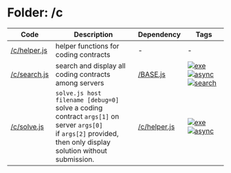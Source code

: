 # Folder: /c
Code|Description|Dependency|Tags
-|-|-|-
[/c/helper.js](./helper.js)|helper functions for coding contracts|-|-
[/c/search.js](./search.js)|search and display all coding contracts among servers|[/BASE.js](../BASE.js)|[![exe](https://img.shields.io/badge/-exe-gold)](#exe)[![async](https://img.shields.io/badge/-async-black)](#async)[![search](https://img.shields.io/badge/-search-blue)](#search)
[/c/solve.js](./solve.js)|`solve.js host filename [debug=0]`<br>solve a coding contract `args[1]` on server `args[0]`<br>if `args[2]` provided, then only display solution without submission.|[/c/helper.js](./helper.js)|[![exe](https://img.shields.io/badge/-exe-gold)](#exe)[![async](https://img.shields.io/badge/-async-black)](#async)
